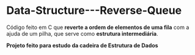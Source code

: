 # Data-Structure---Reverse-Queue

Código feito em C que **reverte a ordem de elementos de uma fila** com a ajuda de um pilha, que serve como **estrutura intermediária**.

**Projeto feito para estudo da cadeira de Estrutura de Dados**
